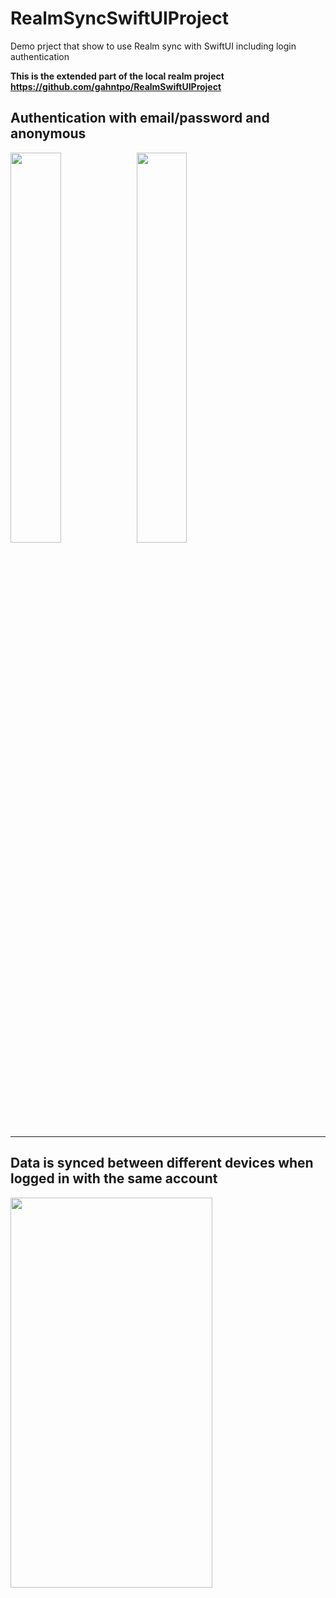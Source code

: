 # RealmSyncSwiftUIProject
Demo prject that show to use Realm sync with SwiftUI including login authentication

**This is the extended part of the local realm project https://github.com/gahntpo/RealmSwiftUIProject**


## Authentication with email/password and anonymous 

<img src="https://github.com/gahntpo/RealmSyncSwiftUIProject/blob/main/images/login.png"  width=40% height=40%><img src="https://github.com/gahntpo/RealmSyncSwiftUIProject/blob/main/images/login_enabled.png"  width=40% height=40%> 

---

## Data is synced between different devices when logged in with the same account

<img src="https://github.com/gahntpo/RealmSyncSwiftUIProject/blob/main/images/sync.png"  width=80% height=40%> 

